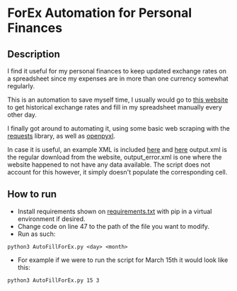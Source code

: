 # ForEx Automation for Personal Finances

## Description

I find it useful for my personal finances to keep updated exchange rates on a spreadsheet
since my expenses are in more than one currency somewhat regularly.

This is an automation to save myself time, I usually would go to [this website](http://www.floatrates.com/)
to get historical exchange rates and fill in my spreadsheet manually every other day.

I finally got around to automating it, using some basic web scraping with the [requests](https://docs.python-requests.org/en/latest/)
library, as well as [openpyxl](https://openpyxl.readthedocs.io/en/stable/).

In case it is useful, an example XML is included [here](output.xml) and [here](output_error.xml)
output.xml is the regular download from the website, output_error.xml is one
where the website happened to not have any data available. The script does not account
for this however, it simply doesn't populate the corresponding cell.

## How to run

* Install requirements shown on [requirements.txt](requirements.txt) with pip in a virtual
environment if desired.
* Change code on line 47 to the path of the file you want to modify.
* Run as such:

```
python3 AutoFillForEx.py <day> <month>
```

* For example if we were to run the script for March 15th it would look like this:

```
python3 AutoFillForEx.py 15 3
```
